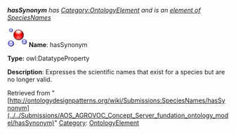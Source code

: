 ___hasSynonym__ has [Category:OntologyElement](../../Category/OntologyElement "Category:OntologyElement") and is an [element of](../../Property/ElementOf "Property:ElementOf") [SpeciesNames](../../Submissions/SpeciesNames "Submissions:SpeciesNames")_


  




[![DatatypeProperty](../../images/thumb/a/a5/DatatypeProperty.gif/45px-DatatypeProperty.gif)](../../Image/DatatypeProperty.gif "DatatypeProperty")
__Name__: hasSynonym 


__Type:__ owl:DatatypeProperty 


__Description__: Expresses the scientific names that exist for a species but are no longer valid. 





Retrieved from "[http://ontologydesignpatterns.org/wiki/Submissions:SpeciesNames/hasSynonym](../../Submissions/AOS_AGROVOC_Concept_Server_fundation_ontology_model/hasSynonym)"
 [Category](http://ontologydesignpatterns.org/wiki/Special:Categories "Special:Categories"): [OntologyElement](../../Category/OntologyElement "Category:OntologyElement")